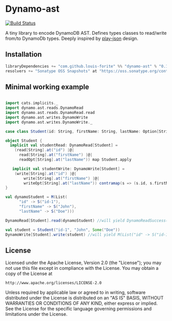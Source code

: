 # Dynamo-ast
[![Build Status](https://travis-ci.org/lforite/dynamo-ast.png?branch=master)](https://travis-ci.org/lforite/dynamo-ast)

A tiny library to encode DynamoDB AST. Defines types classes to read/write from/to DynamoDb types. Deeply inspired by [play-json](https://github.com/playframework/play-json) design.

Installation
-----------------------

```scala
libraryDependencies += "com.github.louis-forite" %% "dynamo-ast" % "0.1"
resolvers += "Sonatype OSS Snapshots" at "https://oss.sonatype.org/content/repositories/releases"
```

Minimal working example
-----------------------

```scala

import cats.implicits._
import dynamo.ast.reads.DynamoRead
import dynamo.ast.reads.DynamoRead.read
import dynamo.ast.writes.DynamoWrite
import dynamo.ast.writes.DynamoWrite._

case class Student(id: String, firstName: String, lastName: Option[String])

object Student {
  implicit val studentRead: DynamoRead[Student] =
    (read[String].at("id") |@|
      read[String].at("firstName") |@|
      readOpt[String].at("lastName")) map Student.apply

   implicit val studentWrite: DynamoWrite[Student] =
    (write[String].at("id") |@|
        write[String].at("firstName") |@|
        writeOpt[String].at("lastName")) contramap(s => (s.id, s.firstName, s.lastName))
}

val dynamoStudent = M(List(
      "id" -> S("id-1"),
      "firstName" -> S("John"),
      "lastName" -> S("Doe")))

DynamoRead[Student].read(dynamoStudent) //will yield DynamoReadSuccess(Student("id-1", "John", Some("Doe")))

val student = Student("id-1", "John", Some("Doe"))
DynamoWrite[Student].write(student) //will yield M(List("id" -> S("id-1"), "firstName" -> S("John"), "lastName" -> S("Doe")))
```

License
-------

Licensed under the Apache License, Version 2.0 (the "License"); you may not use this file except in compliance with the License. You may obtain a copy of the License at

    http://www.apache.org/licenses/LICENSE-2.0

Unless required by applicable law or agreed to in writing, software distributed under the License is distributed on an "AS IS" BASIS, WITHOUT WARRANTIES OR CONDITIONS OF ANY KIND, either express or implied. See the License for the specific language governing permissions and limitations under the License.
